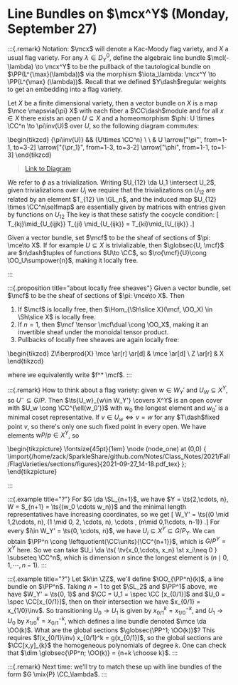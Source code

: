 # Line Bundles on $\mcx^Y$ (Monday, September 27)

:::{.remark}
Notation: $\mcx$ will denote a Kac-Moody flag variety, and $X$ a usual flag variety.
For any $\lambda \in D_Y^0$, define the algebraic line bundle $\mcl(-\lambda) \to \mcx^Y$ to be the pullback of the tautological bundle on $\PP(L^{\max}(\lambda))$ via the morphism $\iota_\lambda: \mcx^Y \to \PP(L^{\max} (\lambda))$.
Recall that we defined $Y\dash$regular weights to get an embedding into a flag variety.

Let $X$ be a finite dimensional variety, then a vector bundle on $X$ is a map $\mce \mapsvia{\pi} X$ with each fiber a $\CC\dash$module and for all $x\in X$ there exists an open $U \subseteq X$ and a homeomorphism $\phi: U \times \CC^n \to \pi\inv(U)$ over $U$, so the following diagram commutes:


\begin{tikzcd}
	{\pi\inv(U)} && {U\times \CC^n} \\
	\\
	& U
	\arrow["\pi"', from=1-1, to=3-2]
	\arrow["{\pr_1}", from=1-3, to=3-2]
	\arrow["\phi", from=1-1, to=1-3]
\end{tikzcd}

> [Link to Diagram](https://q.uiver.app/?q=WzAsMyxbMCwwLCJcXHBpXFxpbnYoVSkiXSxbMiwwLCJVXFx0aW1lcyBcXENDXm4iXSxbMSwyLCJVIl0sWzAsMiwiXFxwaSIsMl0sWzEsMiwiXFxwcl8xIl0sWzAsMSwiXFxwaGkiXV0=)

We refer to $\phi$ as a trivialization.
Writing $U_{12} \da U_1 \intersect U_2$, given trivializations over $U_i$ we require that the trivializations on $U_{12}$ are related by an element $T_{12} \in \GL_n$, and the induced map $U_{12} \times \CC^n\selfmap$ are essentially given by matrices with entries given by functions on $U_{12}$
The key is that these satisfy the cocycle condition:
\[
T_{kj}\mid_{U_{ijjk}} T_{ji} \mid_{U_{ijk}} = T_{ki}\mid_{U_{ijk}}
.\]

Given a vector bundle, set $\mcf$ to be the sheaf of sections of $\pi: \mce\to X$.
If for example $U \subseteq X$ is trivializable, then $\globsec{U, \mcf}$ are $n\dash$tuples of functions $U\to \CC$, so $\ro{\mcf}{U}\cong \OO_U\sumpower{n}$, making it locally free.

:::

:::{.proposition title="about locally free sheaves"}
Given a vector bundle, set $\mcf$ to be the sheaf of sections of $\pi: \mce\to X$.
Then

1. If $\mcf$ is locally free, then $\Hom_{\Sh\slice X}(\mcf, \OO_X) \in \Sh\slice X$ is locally free.
2. If $n=1$, then $\mcf \tensor \mcf\dual \cong \OO_X$, making it an invertible sheaf under the monoidal tensor product.
3. Pullbacks of locally free sheaves are again locally free:

\begin{tikzcd}
Z\fiberprod{X} \mce 
  \ar[r] 
  \ar[d]
& 
\mce
  \ar[d] 
\\
Z
  \ar[r]
& 
X 
\end{tikzcd}

where we equivalently write $f^* \mcf$.
:::

:::{.remark}
How to think about a flag variety:
given $w\in W_Y'$ and $U_W \subseteq X^Y$, so $U^- \subseteq G/P$.
Then $\ts{U_w}_{w\in W_Y'} \covers X^Y$ is an open cover with $U_w \cong \CC^{\ell(w_0')}$ with $w_0$ the longest element and $w_0'$ is a minimal coset representative.
If $v\in U_w \iff v=w$ for any $T\dash$fixed point $v$, so there's only one such fixed point in every open.
We have elements $wP/p \in X^Y$, so


\begin{tikzpicture}
\fontsize{45pt}{1em} 
\node (node_one) at (0,0) { \import{/home/zack/SparkleShare/github.com/Notes/Class_Notes/2021/Fall/FlagVarieties/sections/figures}{2021-09-27_14-18.pdf_tex} };
\end{tikzpicture}

:::

:::{.example title="?"}
For $G \da \SL_{n+1}$, we have $Y = \ts{2,\cdots, n}, W = S_{n+1} = \ts{(w_0 \cdots w_n)}$ and the minimal length representatives have increasing coordinates, so we get
\[
W_Y' = \ts{(0 \mid 1,2\cdots, n), (1 \mid 0, 2, \cdots, n), \cdots , (n\mid 0,1\cdots, n-1)}
.\]
For every $i\in W_Y' = \ts{0, \cdots, n}$, we have $U_i \subseteq X^Y \subseteq G/P_Y$. 
We can obtain $\PP^n \cong \leftquotient{\CC\units}{\CC^{n+1}}$, which is $G/P^Y = X^Y$ here.
So we can take $U_i \da \ts{ \tv{x_0,\cdots, x_n} \st x_i\neq 0 } \subseteq \CC^n$, which is dimension $n$ since the longest element is $(n \mid 0,1,\cdots, n-1)$.
:::

:::{.example title="?"}
Let $k\in \ZZ$, we'll define $\OO_{\PP^n}(k)$, a line bundle on $\PP^n$.
Taking $n=1$ to get $\SL_2$ and $\PP^1$ above, we have $W_Y' = \ts{0, 1}$ and $\CC = U_1 = \spec \CC [x_{0/1}]$ and $U_0 = \spec \CC[x_{0/1}]$, then on their intersection we have $x_{0/1} = x_{1/0}\inv$.
So transitioning $U_0\to U_1$ is given by $x_{0/1}^k = x_{1/0}^{-k}$, and $U_1\to U_0$ by $x_{1/0}^k = x_{0/1}^{-k}$, which defines a line bundle denoted $\mce \da \OO(k)$.
What are the global sections $\globsec{\PP^1; \OO(k)}$?
This requires $f(x_{0/1}\inv) x_{0/1}^k = g(x_{0/1})$, so the global sections are $\CC[x,y]_{k}$ the homogeneous polynomials of degree $k$.
One can check that $\dim \globsec{\PP^n; \OO(k)} = {n+k \choose k}$.
:::

:::{.remark}
Next time: we'll try to match these up with line bundles of the form $G \mix{P} \CC_\lambda$.
:::


